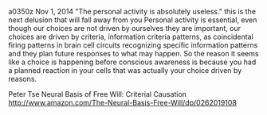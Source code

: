 a0350z
Nov 1, 2014
"The personal activity is absolutely useless."
this is the next delusion that will fall away from you
Personal activity is essential, even though our choices are not driven by ourselves they are important, our choices are driven by criteria, information criteria patterns, as coincidental firing patterns in brain cell circuits recognizing specific information patterns and they plan future responses to what may happen.
So the reason it seems like a choice is happening before conscious awareness is because you had a planned reaction in your cells that was actually your choice driven by reasons. 

Peter Tse Neural Basis of Free Will: Criterial Causation
http://www.amazon.com/The-Neural-Basis-Free-Will/dp/0262019108 
